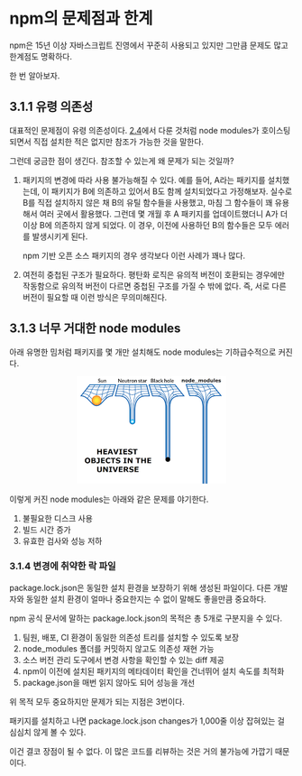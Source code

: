 # npm의 문제점과 한계

npm은 15년 이상 자바스크립트 진영에서 꾸준히 사용되고 있지만 그만큼 문제도 많고 한계점도 명확하다.

한 번 알아보자.

## 3.1.1 유령 의존성

대표적인 문제점이 유령 의존성이다. [2.4](/materials/ch_2/item_4_seongwon.md)에서 다룬 것처럼 node modules가 호이스팅되면서
직접 설치한 적은 없지만 참조가 가능한 것을 말한다.

그런데 궁금한 점이 생긴다. 참조할 수 있는게 왜 문제가 되는 것일까?

1. 패키지의 변경에 따라 사용 불가능해질 수 있다.
   예를 들어, A라는 패키지를 설치했는데, 이 패키지가 B에 의존하고 있어서 B도 함께 설치되었다고 가정해보자.
   실수로 B를 직접 설치하지 않은 채 B의 유틸 함수들을 사용했고, 마침 그 함수들이 꽤 유용해서 여러 곳에서 활용했다.
   그런데 몇 개월 후 A 패키지를 업데이트했더니 A가 더 이상 B에 의존하지 않게 되었다. 이 경우, 이전에 사용하던 B의 함수들은 모두 에러를 발생시키게 된다.

   npm 기반 오픈 소스 패키지의 경우 생각보다 이런 사례가 꽤나 많다.

2. 여전히 중첩된 구조가 필요하다.
   평탄화 로직은 유의적 버전이 호환되는 경우에만 작동함으로 유의적 버전이 다르면 중첩된 구조를 가질 수 밖에 없다.
   즉, 서로 다른 버전이 필요할 때 이런 방식은 무의미해진다.

## 3.1.3 너무 거대한 node modules

아래 유명한 밈처럼 패키지를 몇 개만 설치해도 node modules는 기하급수적으로 커진다.

<div align=center>

![node modules meme](../../images/ch_3_1_item_1.png)

</div>

이렇게 커진 node modules는 아래와 같은 문제를 야기한다.

1. 불필요한 디스크 사용
2. 빌드 시간 증가
3. 유효한 검사와 성능 저하

### 3.1.4 변경에 취약한 락 파일

package.lock.json은 동일한 설치 환경을 보장하기 위해 생성된 파일이다. 다른 개발자와 동일한 설치 환경이 얼마나 중요한지는 수 없이 말해도 좋을만큼 중요하다.

npm 공식 문서에 말하는 package.lock.json의 목적은 총 5개로 구분지을 수 있다.

1. 팀원, 배포, CI 환경이 동일한 의존성 트리를 설치할 수 있도록 보장
2. node_modules 폴더를 커밋하지 않고도 의존성 재현 가능
3. 소스 버전 관리 도구에서 변경 사항을 확인할 수 있는 diff 제공
4. npm이 이전에 설치된 패키지의 메타데이터 확인을 건너뛰어 설치 속도를 최적화
5. package.json을 매번 읽지 않아도 되어 성능을 개선

위 목적 모두 중요하지만 문제가 되는 지점은 3번이다.

패키지를 설치하고 나면 package.lock.json changes가 1,000줄 이상 잡혀있는 걸 심심치 않게 볼 수 있다.

이건 결코 장점이 될 수 없다. 이 많은 코드를 리뷰하는 것은 거의 불가능에 가깝기 때문이다.
